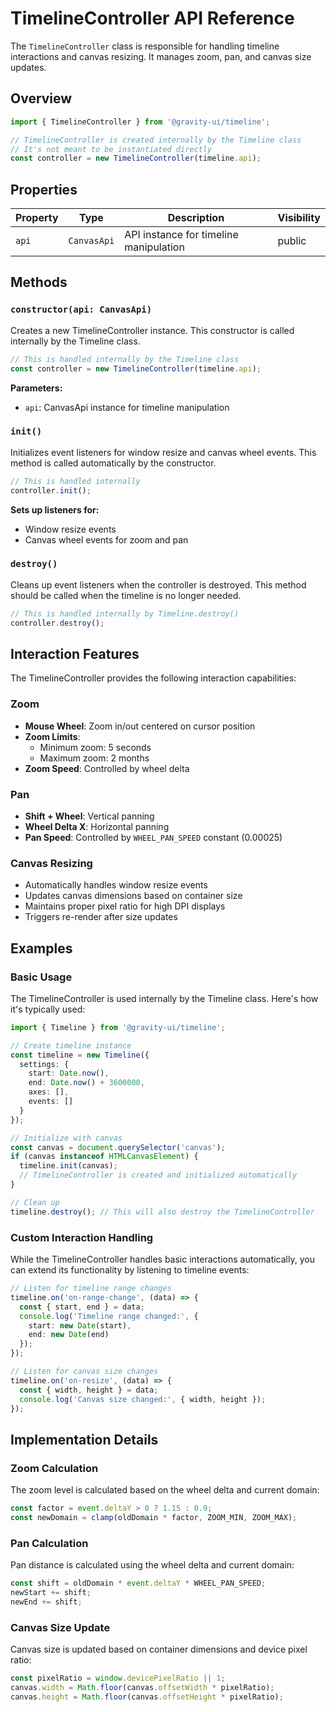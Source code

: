 # TimelineController API Reference

The `TimelineController` class is responsible for handling timeline interactions and canvas resizing. It manages zoom, pan, and canvas size updates.

## Overview

```typescript
import { TimelineController } from '@gravity-ui/timeline';

// TimelineController is created internally by the Timeline class
// It's not meant to be instantiated directly
const controller = new TimelineController(timeline.api);
```

## Properties

| Property | Type | Description | Visibility |
|----------|------|-------------|------------|
| `api` | `CanvasApi` | API instance for timeline manipulation | public |

## Methods

### `constructor(api: CanvasApi)`

Creates a new TimelineController instance. This constructor is called internally by the Timeline class.

```typescript
// This is handled internally by the Timeline class
const controller = new TimelineController(timeline.api);
```

**Parameters:**
- `api`: CanvasApi instance for timeline manipulation

### `init()`

Initializes event listeners for window resize and canvas wheel events. This method is called automatically by the constructor.

```typescript
// This is handled internally
controller.init();
```

**Sets up listeners for:**
- Window resize events
- Canvas wheel events for zoom and pan

### `destroy()`

Cleans up event listeners when the controller is destroyed. This method should be called when the timeline is no longer needed.

```typescript
// This is handled internally by Timeline.destroy()
controller.destroy();
```

## Interaction Features

The TimelineController provides the following interaction capabilities:

### Zoom

- **Mouse Wheel**: Zoom in/out centered on cursor position
- **Zoom Limits**: 
  - Minimum zoom: 5 seconds
  - Maximum zoom: 2 months
- **Zoom Speed**: Controlled by wheel delta

### Pan

- **Shift + Wheel**: Vertical panning
- **Wheel Delta X**: Horizontal panning
- **Pan Speed**: Controlled by `WHEEL_PAN_SPEED` constant (0.00025)

### Canvas Resizing

- Automatically handles window resize events
- Updates canvas dimensions based on container size
- Maintains proper pixel ratio for high DPI displays
- Triggers re-render after size updates

## Examples

### Basic Usage

The TimelineController is used internally by the Timeline class. Here's how it's typically used:

```typescript
import { Timeline } from '@gravity-ui/timeline';

// Create timeline instance
const timeline = new Timeline({
  settings: {
    start: Date.now(),
    end: Date.now() + 3600000,
    axes: [],
    events: []
  }
});

// Initialize with canvas
const canvas = document.querySelector('canvas');
if (canvas instanceof HTMLCanvasElement) {
  timeline.init(canvas);
  // TimelineController is created and initialized automatically
}

// Clean up
timeline.destroy(); // This will also destroy the TimelineController
```

### Custom Interaction Handling

While the TimelineController handles basic interactions automatically, you can extend its functionality by listening to timeline events:

```typescript
// Listen for timeline range changes
timeline.on('on-range-change', (data) => {
  const { start, end } = data;
  console.log('Timeline range changed:', {
    start: new Date(start),
    end: new Date(end)
  });
});

// Listen for canvas size changes
timeline.on('on-resize', (data) => {
  const { width, height } = data;
  console.log('Canvas size changed:', { width, height });
});
```

## Implementation Details

### Zoom Calculation

The zoom level is calculated based on the wheel delta and current domain:

```typescript
const factor = event.deltaY > 0 ? 1.15 : 0.9;
const newDomain = clamp(oldDomain * factor, ZOOM_MIN, ZOOM_MAX);
```

### Pan Calculation

Pan distance is calculated using the wheel delta and current domain:

```typescript
const shift = oldDomain * event.deltaY * WHEEL_PAN_SPEED;
newStart += shift;
newEnd += shift;
```

### Canvas Size Update

Canvas size is updated based on container dimensions and device pixel ratio:

```typescript
const pixelRatio = window.devicePixelRatio || 1;
canvas.width = Math.floor(canvas.offsetWidth * pixelRatio);
canvas.height = Math.floor(canvas.offsetHeight * pixelRatio);
``` 
